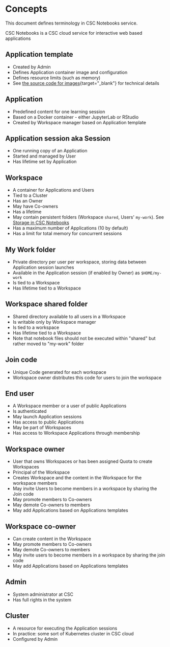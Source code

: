 # Concepts

This document defines terminology in CSC Notebooks service.

CSC Notebooks is a CSC cloud service for interactive web based applications

## Application template

- Created by Admin
- Defines Application container image and configuration
- Defines resource limits (such as memory)
- See [the source code for images](https://github.com/CSCfi/notebook-images/tree/master/builds){target="_blank"} 
  for technical details

## Application

- Predefined content for one learning session
- Based on a Docker container - either JupyterLab or RStudio
- Created by Workspace manager based on Application template

## Application session aka Session

- One running copy of an Application
- Started and managed by User
- Has lifetime set by Application

## Workspace

- A container for Applications and Users
- Tied to a Cluster
- Has an Owner
- May have Co-owners
- Has a lifetime
- May contain persistent folders (Workspace `shared`, Users' `my-work`). See [Storage in CSC Notebooks](data_persistence.md)
- Has a maximum number of Applications (10 by default)
- Has a limit for total memory for concurrent sessions

## My Work folder

- Private directory per user per workspace, storing data between Application session launches
- Available in the Application session (if enabled by Owner) as `$HOME/my-work`
- Is tied to a Workspace
- Has lifetime tied to a Workspace

## Workspace shared folder

- Shared directory available to all users in a Workspace
- Is writable only by Workspace manager
- Is tied to a workspace
- Has lifetime tied to a Workspace
- Note that notebook files should not be executed within "shared" but rather moved to "my-work" folder

## Join code

- Unique Code generated for each workspace
- Workspace owner distributes this code for users to join the workspace

## End user

- A Workspace member or a user of public Applications
- Is authenticated
- May launch Application sessions
- Has access to public Applications
- May be part of Workspaces
- Has access to Workspace Applications through membership

## Workspace owner

- User that owns Workspaces or has been assigned Quota to create Workspaces 
- Principal of the Workspace
- Creates Workspace and the content in the Workspace for the workspace members
- May invite Users to become members in a workspace by sharing the Join code
- May promote members to Co-owners
- May demote Co-owners to members
- May add Applications based on Applications templates

## Workspace co-owner

- Can create content in the Workspace
- May promote members to Co-owners
- May demote Co-owners to members
- May invite users to become members in a workspace by sharing the join code
- May add Applications based on Applications templates

## Admin

- System administrator at CSC
- Has full rights in the system

## Cluster

- A resource for executing the Application sessions
- In practice: some sort of Kubernetes cluster in CSC cloud
- Configured by Admin
